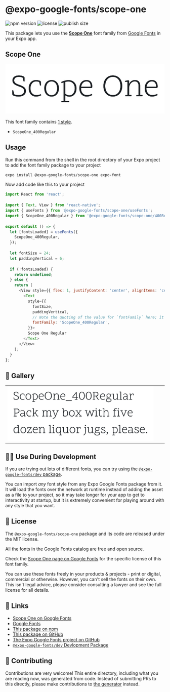 # @expo-google-fonts/scope-one

![npm version](https://flat.badgen.net/npm/v/@expo-google-fonts/scope-one)
![license](https://flat.badgen.net/github/license/expo/google-fonts)
![publish size](https://flat.badgen.net/packagephobia/install/@expo-google-fonts/scope-one)

This package lets you use the [**Scope One**](https://fonts.google.com/specimen/Scope+One) font family from [Google Fonts](https://fonts.google.com/) in your Expo app.

## Scope One

![Scope One](./font-family.png)

This font family contains [1 style](#-gallery).

- `ScopeOne_400Regular`

## Usage

Run this command from the shell in the root directory of your Expo project to add the font family package to your project
```sh
expo install @expo-google-fonts/scope-one expo-font
```

Now add code like this to your project
```js
import React from 'react';

import { Text, View } from 'react-native';
import { useFonts } from '@expo-google-fonts/scope-one/useFonts';
import { ScopeOne_400Regular } from '@expo-google-fonts/scope-one/400Regular';

export default () => {
  let [fontsLoaded] = useFonts({
    ScopeOne_400Regular,
  });

  let fontSize = 24;
  let paddingVertical = 6;

  if (!fontsLoaded) {
    return undefined;
  } else {
    return (
      <View style={{ flex: 1, justifyContent: 'center', alignItems: 'center' }}>
        <Text
          style={{
            fontSize,
            paddingVertical,
            // Note the quoting of the value for `fontFamily` here; it expects a string!
            fontFamily: 'ScopeOne_400Regular',
          }}>
          Scope One Regular
        </Text>
      </View>
    );
  }
};

```

## 🔡 Gallery


||||
|-|-|-|
|![ScopeOne_400Regular](.//400Regular/ScopeOne_400Regular.ttf.png)||||


## 👩‍💻 Use During Development

If you are trying out lots of different fonts, you can try using the [`@expo-google-fonts/dev` package](https://github.com/freeboub/google-fonts/tree/master/font-packages/dev#readme).

You can import *any* font style from any Expo Google Fonts package from it. It will load the fonts
over the network at runtime instead of adding the asset as a file to your project, so it may take longer
for your app to get to interactivity at startup, but it is extremely convenient
for playing around with any style that you want.

## 📖 License

The `@expo-google-fonts/scope-one` package and its code are released under the MIT license.

All the fonts in the Google Fonts catalog are free and open source.

Check the [Scope One page on Google Fonts](https://fonts.google.com/specimen/Scope+One) for the specific license of this font family.

You can use these fonts freely in your products & projects - print or digital, commercial or otherwise. However, you can't sell the fonts on their own. This isn't legal advice, please consider consulting a lawyer and see the full license for all details.

## 🔗 Links

- [Scope One on Google Fonts](https://fonts.google.com/specimen/Scope+One)
- [Google Fonts](https://fonts.google.com/)
- [This package on npm](https://www.npmjs.com/package/@expo-google-fonts/scope-one)
- [This package on GitHub](https://github.com/freeboub/google-fonts/tree/master/font-packages/scope-one)
- [The Expo Google Fonts project on GitHub](https://github.com/freeboub/google-fonts)
- [`@expo-google-fonts/dev` Devlopment Package](https://github.com/freeboub/google-fonts/tree/master/font-packages/dev)

## 🤝 Contributing

Contributions are very welcome! This entire directory, including what you are reading now, was generated from code. Instead of submitting PRs to this directly, please make contributions to [the generator](https://github.com/freeboub/google-fonts/tree/master/packages/generator) instead.
